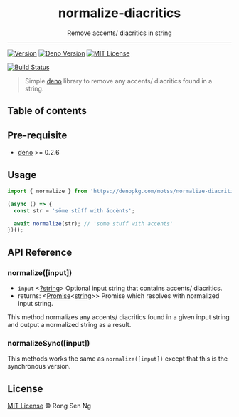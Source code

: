 <div align="center" style="text-align: center;">
  <h1 style="border-bottom: none;">normalize-diacritics</h1>

  <p>Remove accents/ diacritics in string</p>
</div>

<hr />

[![Version][version-badge]][version-url]
[![Deno Version][deno-version-badge]][deno-version-url]
[![MIT License][mit-license-badge]][mit-license-url]

<!-- [![Downloads][downloads-badge]][downloads-url] -->
<!-- [![Total downloads][total-downloads-badge]][downloads-url] -->
<!-- [![Packagephobia][packagephobia-badge]][packagephobia-url] -->
<!-- [![Bundlephobia][bundlephobia-badge]][bundlephobia-url] -->

[![Build Status][travis-badge]][travis-url]
<!-- [![CircleCI][circleci-badge]][circleci-url] -->
<!-- [![codecov][codecov-badge]][codecov-url] -->
<!-- [![Coverage Status][coveralls-badge]][coveralls-url] -->

<!-- [![codebeat badge][codebeat-badge]][codebeat-url] -->
<!-- [![Codacy Badge][codacy-badge]][codacy-url] -->
<!-- [![Code of Conduct][coc-badge]][coc-url] -->

> Simple [deno][deno-url] library to remove any accents/ diacritics found in a string.

## Table of contents

## Pre-requisite

- [deno][deno-url] >= 0.2.6

## Usage

```ts
import { normalize } from 'https://denopkg.com/motss/normalize-diacritics@v1.0.1-deno/index.ts';

(async () => {
  const str = 'söme stüff with áccènts';

  await normalize(str); // 'some stuff with accents'
})();
```

## API Reference

### normalize([input])

- `input` <[?string][string-mdn-url]> Optional input string that contains accents/ diacritics.
- returns: <[Promise][promise-mdn-url]<[string][string-mdn-url]>> Promise which resolves with normalized input string.

This method normalizes any accents/ diacritics found in a given input string and output a normalized string as a result.

### normalizeSync([input])

This methods works the same as `normalize([input])` except that this is the synchronous version.

## License

[MIT License](http://motss.mit-license.org/) © Rong Sen Ng

<!-- References -->
[deno-url]: https://github.com/denoland/deno

<!-- MDN -->
[map-mdn-url]: https://developer.mozilla.org/en-US/docs/Web/JavaScript/Reference/Global_Objects/Map
[string-mdn-url]: https://developer.mozilla.org/en-US/docs/Web/JavaScript/Reference/Global_Objects/String
[object-mdn-url]: https://developer.mozilla.org/en-US/docs/Web/JavaScript/Reference/Global_Objects/Object
[number-mdn-url]: https://developer.mozilla.org/en-US/docs/Web/JavaScript/Reference/Global_Objects/Number
[boolean-mdn-url]: https://developer.mozilla.org/en-US/docs/Web/JavaScript/Reference/Global_Objects/Boolean
[html-style-element-mdn-url]: https://developer.mozilla.org/en-US/docs/Web/API/HTMLStyleElement
[promise-mdn-url]: https://developer.mozilla.org/en-US/docs/Web/JavaScript/Reference/Global_Objects/Promise

<!-- Badges -->
[version-badge]: https://flat.badgen.net/badge/version/v1.0.1-deno/blue?icon=github
[deno-version-badge]: https://flat.badgen.net/badge/deno/v0.2.6/blue?icon=github
[mit-license-badge]: https://flat.badgen.net/npm/license/normalize-diacritics

[downloads-badge]: https://flat.badgen.net/npm/dm/normalize-diacritics
[total-downloads-badge]: https://flat.badgen.net/npm/dt/normalize-diacritics?label=total%20downloads
[packagephobia-badge]: https://flat.badgen.net/packagephobia/install/normalize-diacritics
[bundlephobia-badge]: https://flat.badgen.net/bundlephobia/minzip/normalize-diacritics

[travis-badge]: https://flat.badgen.net/travis/motss/normalize-diacritics/deno
[circleci-badge]: https://flat.badgen.net/circleci/github/motss/normalize-diacritics
[daviddm-badge]: https://flat.badgen.net/david/dep/motss/normalize-diacritics
[codecov-badge]: https://flat.badgen.net/codecov/c/github/motss/normalize-diacritics?label=codecov
[coveralls-badge]: https://flat.badgen.net/coveralls/c/github/motss/normalize-diacritics?label=coveralls

[codacy-badge]: https://api.codacy.com/project/badge/Grade/c84a41b8422245058a8c1acd17fd7e23
[inch-badge]: http://inch-ci.org/github/motss/normalize-diacritics.svg?branch=deno
[codebeat-badge]: https://codebeat.co/badges/8a0eb7c1-b944-41b1-ad87-5f0bd392873b
[coc-badge]: https://flat.badgen.net/badge/code%20of/conduct/pink

<!-- Links -->
[version-url]: https://github.com/motss/normalize-diacritics/tree/deno
[deno-version-url]: https://github.com/denoland/deno
[mit-license-url]: https://github.com/motss/normalize-diacritics/blob/deno/LICENSE

[downloads-url]: http://www.npmtrends.com/normalize-diacritics
[packagephobia-url]: https://packagephobia.now.sh/result?p=normalize-diacritics
[bundlephobia-url]: https://bundlephobia.com/result?p=normalize-diacritics

[travis-url]: https://travis-ci.org/motss/normalize-diacritics
[circleci-url]: https://circleci.com/gh/motss/normalize-diacritics/tree/deno
[daviddm-url]: https://david-dm.org/motss/normalize-diacritics
[codecov-url]: https://codecov.io/gh/motss/normalize-diacritics
[coveralls-url]: https://coveralls.io/github/motss/normalize-diacritics?branch=deno

[codebeat-url]: https://codebeat.co/projects/github-com-motss-normalize-diacritics-deno
[codacy-url]: https://www.codacy.com/app/motss/normalize-diacritics?utm_source=github.com&amp;utm_medium=referral&amp;utm_content=motss/normalize-diacritics&amp;utm_campaign=Badge_Grade
[coc-url]: https://github.com/motss/normalize-diacritics/blob/deno/CODE_OF_CONDUCT.md

